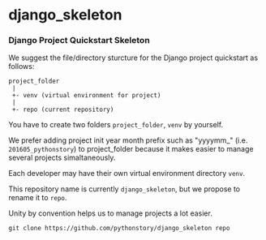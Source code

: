 # django_skeleton
### Django Project Quickstart Skeleton

We suggest the file/directory sturcture for the Django project quickstart as follows:

```
project_folder
 |
 +- venv (virtual environment for project)
 |
 +- repo (current repository)
```

You have to create two folders `project_folder`, `venv` by yourself.

We prefer adding project init year month prefix such as "yyyymm_" (i.e. `201605_pythonstory`) to project_folder because it makes easier to manage several projects simaltaneously.

Each developer may have their own virtual environment directory `venv`.

This repository name is currently `django_skeleton`, but we propose to rename it to `repo`.

Unity by convention helps us to manage projects a lot easier.

```
git clone https://github.com/pythonstory/django_skeleton repo
```
